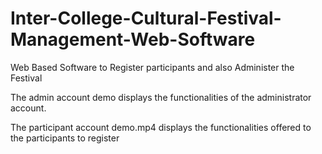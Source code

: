 # Inter-College-Cultural-Festival-Management-Web-Software
Web Based Software to Register participants and also Administer the Festival

The admin account demo displays the functionalities of the administrator account.

The participant account demo.mp4 displays the functionalities offered to the participants to register
